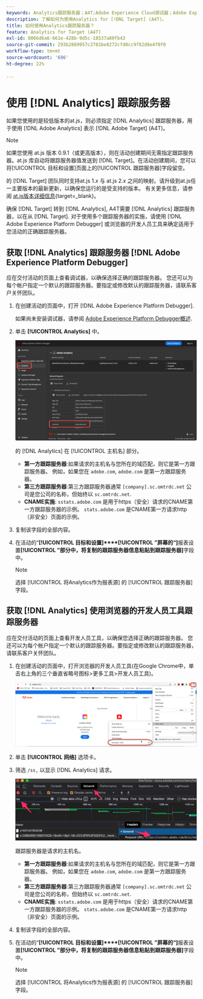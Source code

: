 ```yaml
---
keywords: Analytics跟踪服务器；A4T;Adobe Experience Cloud调试器；Adobe Experience Platform调试器；报表源；开发人员工具
description: 了解如何为使用Analytics for [!DNL Target] (A4T)。
title: 如何使用Analytics跟踪服务器？
feature: Analytics for Target (A4T)
exl-id: 8066d6a6-661e-428b-9d5c-18537a80fb43
source-git-commit: 293b2869957c2781be8272cfd0cc9f82d8e4f0f0
workflow-type: tm+mt
source-wordcount: '686'
ht-degree: 22%

---
```


# 使用 [!DNL Analytics] 跟踪服务器

如果您使用的是较低版本的at.js，则必须指定 [!DNL Analytics] 跟踪服务器，用于使用 [!DNL Adobe Analytics] 表示 [!DNL Adobe Target] (A4T)。

>[!NOTE]
>
>如果您使用 at.js 版本 0.9.1（或更高版本），则在活动创建期间无需指定跟踪服务器。at.js 库自动将跟踪服务器值发送到 [!DNL Target]。在活动创建期间，您可以将[!UICONTROL 目标和设置]页面上的[!UICONTROL 跟踪服务器]字段留空。
>
>的 [!DNL Target] 团队同时支持at.js 1.*x* 与 at.js 2.*x* 之间的映射。请升级到at.js任一主要版本的最新更新，以确保您运行的是受支持的版本。 有关更多信息，请参阅 [at.js版本详细信息](https://developer.adobe.com/target/implement/client-side/atjs/target-atjs-versions/){target=_blank}。

确保 [!DNL Target] 转到 [!DNL Analytics], A4T需要 [!DNL Analytics] 跟踪服务器，以在从 [!DNL Target]. 对于使用多个跟踪服务器的实施，请使用 [!DNL Adobe Experience Platform Debugger] 或浏览器的开发人员工具来确定适用于您活动的正确跟踪服务器。

## 获取 [!DNL Analytics] 跟踪服务器 [!DNL Adobe Experience Platform Debugger]

应在交付活动的页面上查看调试器，以确保选择正确的跟踪服务器。 您还可以为每个帐户指定一个默认的跟踪服务器。要指定或修改默认的跟踪服务器，请联系客户关怀团队。

1. 在创建活动的页面中，打开 [!DNL Adobe Experience Platform Debugger].

   如果尚未安装调试器，请参阅 [Adobe Experience Platform Debugger概述](https://experienceleague.adobe.com/docs/platform-learn/data-collection/debugger/overview.html).

1. 单击 **[!UICONTROL Analytics]** 中。

   ![Screen_DebuggerTrackServ图像](assets/Screen_DebuggerTrackServ.png)

   的 [!DNL Analytics] 在 [!UICONTROL 主机名] 部分。

   * **第一方跟踪服务器**:如果请求的主机名与您所在的域匹配，则它是第一方跟踪服务器。 例如，如果您在 `adobe.com`, `adobe.com` 是第一方跟踪服务器。
   * **第三方跟踪服务器**:第三方跟踪服务器通常 `[company].sc.omtrdc.net` 公司是您公司的名称，但始终以 `sc.omtrdc.net`.
   * **CNAME实施**: `sstats.adobe.com` 是用于https（安全）请求的CNAME第一方跟踪服务器的示例。 `stats.adobe.com` 是CNAME第一方请求http（非安全）页面的示例。

1. 复制该字段的全部内容。

1. 在活动的“**[!UICONTROL 目标和设置]****[!UICONTROL ”屏幕的“]**&#x200B;报表设置&#x200B;**[!UICONTROL ”部分中，将复制的跟踪服务器信息粘贴到跟踪服务器]**&#x200B;字段中。

   >[!NOTE]
   >
   >选择 [!UICONTROL 将Analytics作为报表源] 的 [!UICONTROL 跟踪服务器] 字段。

## 获取 [!DNL Analytics] 使用浏览器的开发人员工具跟踪服务器

应在交付活动的页面上查看开发人员工具，以确保您选择正确的跟踪服务器。 您还可以为每个帐户指定一个默认的跟踪服务器。要指定或修改默认的跟踪服务器，请联系客户关怀团队。

1. 在创建活动的页面中，打开浏览器的开发人员工具(在Google Chrome中，单击右上角的三个垂直省略号图标>更多工具>开发人员工具)。

   ![Chrome开发人员工具](/help/main/c-integrating-target-with-mac/a4t/assets/chrome-dev-tools.png)

1. 单击 **[!UICONTROL 网络]** 选项卡。

1. 筛选 `/ss,` 以显示 [!DNL Analytics] 请求。

   ![使用/ss搜索的Chrome开发人员工具](/help/main/c-integrating-target-with-mac/a4t/assets/chrome-search.png)

   跟踪服务器是请求的主机名。

   * **第一方跟踪服务器**:如果请求的主机名与您所在的域匹配，则它是第一方跟踪服务器。 例如，如果您在 `adobe.com`, `adobe.com` 是第一方跟踪服务器。
   * **第三方跟踪服务器**:第三方跟踪服务器通常 `[company].sc.omtrdc.net` 公司是您公司的名称，但始终以 `sc.omtrdc.net`.
   * **CNAME实施**: `sstats.adobe.com` 是用于https（安全）请求的CNAME第一方跟踪服务器的示例。 `stats.adobe.com` 是CNAME第一方请求http（非安全）页面的示例。

1. 复制该字段的全部内容。

1. 在活动的“**[!UICONTROL 目标和设置]****[!UICONTROL ”屏幕的“]**&#x200B;报表设置&#x200B;**[!UICONTROL ”部分中，将复制的跟踪服务器信息粘贴到跟踪服务器]**&#x200B;字段中。

   >[!NOTE]
   >
   >选择 [!UICONTROL 将Analytics作为报表源] 的 [!UICONTROL 跟踪服务器] 字段。
